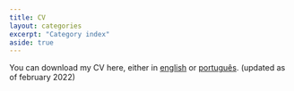 ```yaml
---
title: CV
layout: categories
excerpt: "Category index"
aside: true
---
```


You can download my CV here, either in <a href="https://github.com/lmdac/lmdac.github.io/raw/main/CV%20-%20Lucas%20MA%20Camara.pdf">english</a> or <a href="https://github.com/lmdac/lmdac.github.io/raw/main/%5BC.V.%5D%20Lucas%20M.%20de%20Arruda%20C%C3%A2mara.pdf">português</a>. (updated as of february 2022)
